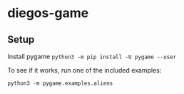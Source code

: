# diegos-game

## Setup

Install pygame
`python3 -m pip install -U pygame --user`

To see if it works, run one of the included examples:

`python3 -m pygame.examples.aliens`